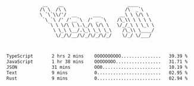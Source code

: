 <div align="center">
<pre><code>
 __    __                        ____      
/\ \  /\ \                      /\  _`\    
\ `\`\\/'/  __      ___       __\ \ \/\ \  
 `\ `\ /' /'__`\  /' _ `\    /\_\\ \ \ \ \ 
   `\ \ \/\ \ \.\_/\ \/\ \   \/_/_\ \ \_\ \
     \ \_\ \__/.\_\ \_\ \_\    /\_\\ \____/
      \/_/\/__/\/_/\/_/\/_/    \/_/ \/___/ 
                                           

</code></pre>

<!--START_SECTION:waka-->

```txt
TypeScript       2 hrs 2 mins    OOOOOOOOOO...............   39.39 %
JavaScript       1 hr 38 mins    OOOOOOOO.................   31.71 %
JSON             31 mins         OO0......................   10.19 %
Text             9 mins          0........................   02.95 %
Rust             9 mins          0........................   02.94 %
```

<!--END_SECTION:waka-->

